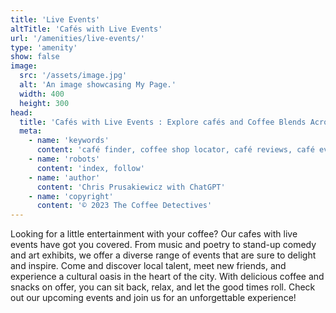 ```yaml
---
title: 'Live Events'
altTitle: 'Cafés with Live Events'
url: '/amenities/live-events/'
type: 'amenity'
show: false
image:
  src: '/assets/image.jpg'
  alt: 'An image showcasing My Page.'
  width: 400
  height: 300
head:
  title: 'Cafés with Live Events : Explore cafés and Coffee Blends Across Tyne & Wear'
  meta:
    - name: 'keywords'
      content: 'café finder, coffee shop locator, café reviews, café events, café news, speciality coffee, café blog, coffee culture'
    - name: 'robots'
      content: 'index, follow'
    - name: 'author'
      content: 'Chris Prusakiewicz with ChatGPT'
    - name: 'copyright'
      content: '© 2023 The Coffee Detectives'
---
```


<p>Looking for a little entertainment with your coffee? Our cafes with live events have got you covered. From music and poetry to stand-up comedy and art exhibits, we offer a diverse range of events that are sure to delight and inspire. Come and discover local talent, meet new friends, and experience a cultural oasis in the heart of the city. With delicious coffee and snacks on offer, you can sit back, relax, and let the good times roll. Check out our upcoming events and join us for an unforgettable experience!</p>